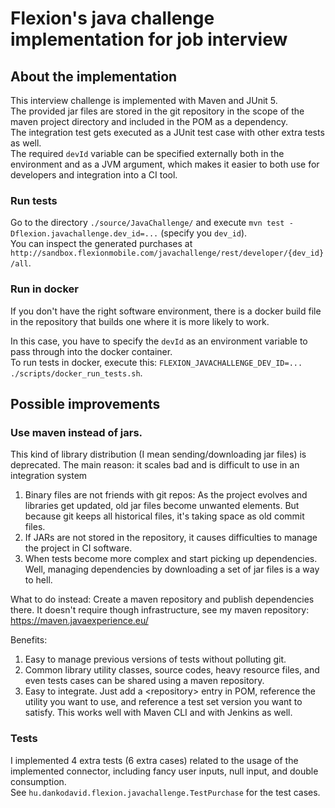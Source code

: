 # Flexion's java challenge implementation for job interview 

## About the implementation

This interview challenge is implemented with Maven and JUnit 5.  
The provided jar files are stored in the git repository in the scope of the maven project directory and included in the POM as a dependency.  
The integration test gets executed as a JUnit test case with other extra tests as well.  
The required `devId` variable can be specified externally both in the environment and as a JVM argument, which makes it easier to both use for developers and integration into a CI tool.

### Run tests

Go to the directory `./source/JavaChallenge/` and execute `mvn test -Dflexion.javachallenge.dev_id=...` (specify you `dev_id`).  
You can inspect the generated purchases at `http://sandbox.flexionmobile.com/javachallenge/rest/developer/{dev_id}/all`.

### Run in docker
If you don't have the right software environment, there is a docker build file in the repository that builds one where it is more likely to work.

In this case, you have to specify the `devId` as an environment variable to pass through into the docker container.  
To run tests in docker, execute this: `FLEXION_JAVACHALLENGE_DEV_ID=... ./scripts/docker_run_tests.sh`.


## Possible improvements

### Use maven instead of jars.
This kind of library distribution (I mean sending/downloading jar files)
is deprecated. The main reason: it scales bad and is difficult to use in an integration system
1) Binary files are not friends with git repos: 
  As the project evolves and libraries get updated, old jar files
  become unwanted elements. But because git keeps all historical files,
  it's taking space as old commit files.
2) If JARs are not stored in the repository, it causes difficulties to manage
  the project in CI software.
3) When tests become more complex and start picking up dependencies.
  Well, managing dependencies by downloading a set of jar files is a way
  to hell. 

What to do instead:
	Create a maven repository and publish dependencies there.
It doesn't require though infrastructure, see my maven repository:
https://maven.javaexperience.eu/

Benefits:
1) Easy to manage previous versions of tests without polluting git.
2) Common library utility classes, source codes, heavy resource files, and
   even tests cases can be shared using a maven repository.
3) Easy to integrate. Just add a \<repository\> entry in POM, reference the
   utility you want to use, and reference a test set version you want to satisfy.
   This works well with Maven CLI and with Jenkins as well.


### Tests

I implemented 4 extra tests (6 extra cases) related to the usage of the implemented connector, including fancy user inputs, null input, and double consumption.  
See `hu.dankodavid.flexion.javachallenge.TestPurchase` for the test cases.

